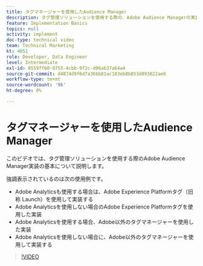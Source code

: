 ```yaml
---
title: タグマネージャーを使用したAudience Manager
description: タグ管理ソリューションを使用する際の、Adobe Audience Managerの実装に関する基本について説明します。
feature: Implementation Basics
topics: null
activity: implement
doc-type: technical video
team: Technical Marketing
kt: 4051
role: Developer, Data Engineer
level: Intermediate
exl-id: 8559ff60-0755-4cbb-9f2c-d06ab37a64a4
source-git-commit: d4874d9f6d7a36bb81ac183eb8b853d893822ae0
workflow-type: tm+mt
source-wordcount: '96'
ht-degree: 0%

---
```


# タグマネージャーを使用したAudience Manager

このビデオでは、タグ管理ソリューションを使用する際のAdobe Audience Manager実装の基本について説明します。

強調表示されているのは次の使用例です。

* Adobe Analyticsも使用する場合は、Adobe Experience Platformタグ（旧称 Launch）を使用して実装する
* Adobe Analyticsを使用しない場合のAdobe Experience Platformタグを使用した実装
* Adobe Analyticsを使用する場合、Adobe以外のタグマネージャーを使用した実装
* Adobe Analyticsを使用しない場合に、Adobe以外のタグマネージャーを使用して実装する

>[!VIDEO](https://video.tv.adobe.com/v/29964/?quality=12)
